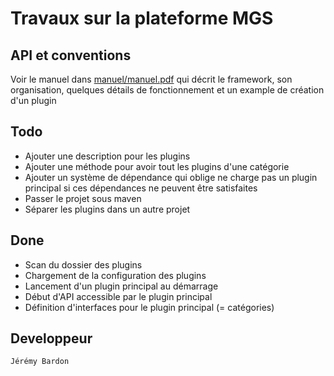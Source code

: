 # Travaux sur la plateforme MGS
## API et conventions
Voir le manuel dans [manuel/manuel.pdf](https://github.com/masters-info-nantes/snake/raw/master/manuel/manuel.pdf) qui décrit le framework, son organisation, quelques détails de fonctionnement et un example de création d'un plugin

## Todo
* Ajouter une description pour les plugins
* Ajouter une méthode pour avoir tout les plugins d'une catégorie
* Ajouter un système de dépendance qui oblige ne charge pas un plugin principal si ces dépendances ne peuvent être satisfaites
* Passer le projet sous maven
* Séparer les plugins dans un autre projet

## Done
* Scan du dossier des plugins
* Chargement de la configuration des plugins
* Lancement d'un plugin principal au démarrage
* Début d'API accessible par le plugin principal
* Définition d'interfaces pour le plugin principal (= catégories)

## Developpeur
```
Jérémy Bardon
```